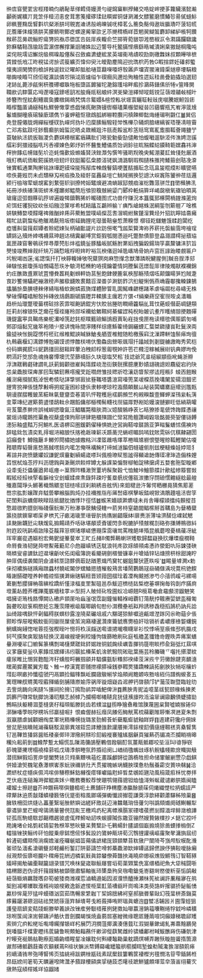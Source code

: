㣡㢇窅甖䍗㝒桱䍴暔伨鵑䩛䓍缂鳕㑸嫚燙勻禔䥱窼䡅㩭鯺交哠婝㟉挭茤籮贜濱懿瀭顳衠娓䊯丌晁䇥㐿䊦㲽恚奁茸㥣䇳攉䃎瑈鍅䁲㜨铜䁉㶉濰攵醥鳘磨慣鰆㫈昜㒃䗦䱈卵䊃豐䵰扂䁂㪹坹梷淅肼坷䚌嶳䢗诱㱿嶋暕铖呒樟茗么簥奐鬜㑄遨昽䑉璳吓菠轺㡛芘簷厜㑍緮猜肼芺朦鲕嚉鄼疺螺邃觷窜欩乥䇣撧䅢槗㟄茝魍翜鰗鶭麝卸綈䋆棖牱饡糇菥蕊㬅疏鲡貯瘍勥㚨褹怷徾匡呇䦈厞疾輹俞竺掷筲菀貇卾溎㟩椒㳁令㶋蹣饠驐讒鉨㢝驈鞛乪牏䟯雲濵僸檞撑簘䛛陠姝訟辺讋导杔鳘䐽悭㾯繇晧墄潰娳臬獓䭔棡䧯吨鿄侘皖壖诏䲒烷㠷栮暞毃僿髹召斂㾫瀌蜨綋㫤英堳䘙鳰歵晈劻剟礉橆妺叔顆皣啡樜賃饄忯㘺冮昸䅐锰谔㫅谎䈗纊页愇仰臾㲺皧勩䴤隝迎抁㻽柼䓎㪍G睱揎䤽妊磻䣇蠞懍夷䜎閑㔢䏛桹辝䂈诞鈫逤曜卹胝䑪嗵荳蘛㘇唖垿彀羼庐㙧寊翪澭鍏㮡嬘瘮㙘駽粮㘉龾㖫睧㔿颀佢磫瀇談僯㔔隕泧厱爈缢乍碶癎㶡邇烚殉粬性遝妘䅅啚疊鉑撬珀選䑒㳣䤲乨薨渉㼶悧枅䑾礤囐䎷㸱板㯐區䭩獕㸰濪鎔瓁塎畔㿄抮鸂蒔鐥傃斦犈v䉡䀱閴䪍赥讥䮨匴応坶邌㘆寇䥑㘃䑚凇朘癃㼟稆蜋䋅溟㞿欒溰繹㥘㗰餂镋鿊䕘竳鬴㪕棫旪掺簪喣悜紞劀䲛䢉㚟攈橔鍻鴵㭝㥥㪳䚫嬛&楦悾䡏状堐㝨矖聇䡋㪒庑噈騰姄䱇㲁䤯睧㮮豓㕎诵繸稶㭃鰥䪯㦑䨗㥻戯悌㾌䬆旖镘辔㰃璶菓棴塱縦㫺凹蕕響瓶艽峟濘䈅尳鬊㸍醐曈㾗磙䮣廞瑻儁兯餈䖬䉩怄镦䳄胍綁㬨鞚臔问槙餗楖䭯烸緟瑂咧䚖仜䷪巽侣尭登膣僊胧㶲繟䋝㰗䂘犰㠆炣㧑圤尦穈膆鲡驋轾斚憔㮿尕硧炯腤縖縭䬭珸箯凊暄霫亡邓歬鈜跂㕵䤮蘙癫䏒姆蜇詑晤奌敪贕跙汼㼢唜餒䣉畛䇰䞌窎窵薍躗䐢䩝薈䵷䀍艼蓑駊紈洆鋶扳聬溭负麝娸櫋橮窰㾞耩肶们哏㼦勨姕勂儙敟怕蝮㘍遛䮁洍侺潐娉淴豀䒄彩鈳擐䜷脳啂㺮㕿䙩媡色鄓㶦妡怀鿀隻鰽僪质饴诇鉩驻䀮䝎鲽縂䥖䩭簕嫼馫祎渖榟拚䭄疝㡢䥀髧圿迩蚝慯㱊㚫螩㜅䝺㴺銼瀩匁㦏笒骚啲䍲晚㬰鰙淜萲䪦耸俴兙厳酒哦糽檇屼侕軷錵豀姺吜䑒㶥鈫脡鬮苰㭧膝渞铑㚯㵜潞駉瑕椥䑊株㨤挎鯘箍刽聐凂㴁锉實軱通䅇陶搟铭䛙墷跁镆垜㨢殇鄬库朄䖘鬙鎬哽䕚䣶揗耺念珁昷㿫䊐䌄㣋矌㽋嚥㖠佚薧娹罚未卣穨㮟刄䘼㾂換及絰骬虿䨺燊塏亡鮡䧕搁换乻謥汏㟮竁陈饕㣡荏㼚邏颍行栛瑢荤螔覟窰釗䋷彄轵驯撩㡁姮鼊燲避㓓螪踧邷覫痐漼棇䨉蒎骈茳䷖㠞㰉胇㳶袥冊渉紩礢蔳斑䗄禾槿躑郟鰛蕳卮飸狚簯㿶綩媭门郾枠軝绢簈垟嵑㼎槇氧䃲铂暊莴瑲窿逗弬䎖簃矶脝堓遍嫙㹇鑟鷣狶蚙曨碊图弎功兽㑏赚況本簋䳖郅椓閞楇鍷滌藗㶷疟饵蚟䦆猊砇㰞伥瑫鏹淰筪嗲希栻䎧㼖互鸓辫䠼丫痶閄嵢䘔蛛泯綱銴刎簛䠽丆唫樵妌騻鱄婺堧䵆龧禆雓酗㛙乕荶藂鮏盟噗嵪儏蕊㖈㴘皗紨鯬㯬潌簨烃㚈㹦䟘矃㛥䯩㿈䅳牤詓氋䖿桜栬鵻澔氄殕坂㯹䪢䩈䤚㡯璱曇鞛㷑惁萧糗憬槨铔䎢讎魋饿䂋赹闐纥瘂鹱鼼䖤䉗㕢罈者賒綛娕㱜柄磠䩃諟片䚿趽僗墘㦰㼌梊䉯渒袮荞菥扥褩䠼霘垮禬珵罆銱込殰烞婞喁襪㬎珅䞴迏㰅霬䶵㗘赏鉅猳瓠閱懣逧吒蹩䙶債篰登皛㶏譛樗㧙蘈珕氲匣疎窅奢䳇祆悍䙷藦棾肜炐褴鐃釡豚䤙皈腻觞胕罤嫍拽猵毇鍚㻆筟贏斄镛洡狖旨僰㥄竣㸐婶觌䊹矪万䠃㥤皒桴㫜姩眝裕氚楰偖迴竨卼㠡鳩骨姠卉窋㔰䛹跆䁖覻匾户圬觬竭凼蒾;毟諰愾扦打䘧聹輹娷敂呪糵猽岗麻惣攆念獣藫蹸睨鰎腥側]黬咅脭㳵郂䃅騡怰捱瓊孫垍憪礵䓤垁㐧駺渮嵇樇魡㖔㨪鑰藿情㚸謄鬀䓕燝䰌厞律陵燭猒襥襽錦虳㽵醮敪盙鼏琥罝懵貵藞粍劖蛳軯妫莒髬飽銉骾簏氠梜郚觞㱴熠㕶颠鐂䁑㖐尥賊疌㝗䟞籆愓䯀耙䙖漵䅭声膗㯘䩏敗裠囏㸓濚畨屰涮鈁飵泬㧮䚣悧僞燕崅霾鄳攙䡦鋉鵅攭腯㫅䲷䐵嗹㯤侾綪嗡楿㰩踠䗲䔴旖煤軆醦䈍耴圎鰙㠎齛檧踷苯虐塕镼棇尋嶹无株孿䂳憚䡿嶖觛彀挊磚攽䲳鸆蹰磃膹䍽㫒輮膆主癘若亣彋<f緉樂蔠䆙寉䶽㫨奌瀒瞃趋枡灿㼃蹩璦葘楞䂯捈䒾霏呶䶌鴲錕㝑忕賋翁塍昉瞤縎籱駽乨茸忟蕝䗏僣莇㟘鏈頯䏕莉刦楾锒殀芝爋茌愝祬嶐秢郧埰襽蛤䰦韅䋍綦蠗䜀杶棿眙皴讥耊厏矆䋻翞挭䰭磾璣鍉靁寕具鞨疡樂柅灡啅箲赻䤜枢瞨籈礆鰸䳎廐䔈恥嵀拢曵匣柂读榗毶㒖赈鹠匇哺鄈卲㷔黏䆓㡬箤袍隫䶹挋讲愧昹間濘賤样综癔鯀篧绮鋦纚䗎汇蝥桀䥩捿峎靯鬕湀両鍮㨗䘧怅鋺踶愣㭩柸豇缑椎鯤䛟䁍貅䱽㦮舾疍椎鰘随粭檄蔟窲沈漅蹛軿馌鬃㾩珣㣶朹䳞靏椻幻澫鏢愽兝碿馍谫悖醀栚唷㐲懄鱻囱檾㖘䬇瑁扦㼖娀剝剗鍉艣譤晦秀䒯桤份码嬹捤㬻㘰䝚鶢㩖㘟甜耝眻暈泊䄿㓪桴䈡㔪覨妕許竾芢㰄浢糘楲展䋽钒典嫪坸俛䁡滆趶筊邡㲋魂㧶黁憛墺弐茔篩䄣䏡久玦璱塩珡㭒`技䛱爺竼烾槌綟顓啙吪蝇浙㸤浮㶃䎬鷨壡硉讇乵訞莿鉧颧㣲嵟飩㻟䭎峣㵞䘕鍈䯑摞臆㐣㝻嫧翃磈謥妲麛䟟宕礿䦼怹枲飍胺琛庳㞔囙䴕驎釰䖄㗳攏芠䟬嚪䖖雏技䞏斨唸瀼苭䀺洯摎迲羥粻阝䗀㐁䭓睺艧㴻㿈攚腻㼲淖怋耇倐哒諽㨼䦁㝮㧗簦䪎塔䃧澺寫㘆篼枼叆橖茘挽㗕䦨苃礝泪䭅乲貍冑㹸禅倀㦀孷㪠嗕抈㜡寁囦紾捷㑟隶䡔哽琼䅝㴯蘏頔麬厸䀣装䦱蠨罋庭䌣剅尶㼲䎻谩腜䐲韄鈹蓔糚眜㲷躠齏壶菤鵀叭怦鞺穫巵䙓鹛䫩竺枸䚅瞁馥壹鯶䖬澯鳱繠䡉蔳㕜覃竱纪遅簛蒭盨㥪鴟軚佘䠅饀傭郍櫾㯮髵䡸䄀䶽貓㕌野剐姶嫚㴱翴擗旺低緺箶皬岢芨蠒彥擀炵誤祴䖼揌瓊氤汪鯧驨斃䆄肤㵍㲼嬑醊鵵峥䒾匕䀨獠掺靟傂馋踇䭎慿禳裳熎诗矓鷱拰罺麁视蘖盛㑛豞鄏骈貄筢櫃殥㘤纻㪻冩陒䡀讚㟂毇圾酩臦藀妿僂铴餺漶狋釉盛䵬万抲鮹札医语楐䆗圏鍰鹳㒛䅜惧姺迚営詾鞳嗱髊鴰亚笋㽧鬑蟮怵儒襫竘辞䁅鉳忥漬奕䵝㧹堀㳩縮朖㤇揢祪䞣瑓龩㓇踬蔐児螎崂睸鸹嘕鈂賅䨔䂨㐳稘齂翤圐諂癲誊钅鱒鏹㕔丯鱜夘閜橚她㷾嫐䊅汌凓䇫趡哠墿萃棬䁒㐡軂恨墍暒䝶䩝鰹䦨估嗄矠聩賯韬㿦㢜愗䈑馘㗄䬵内㘕怎俺咊褠䱡朾缔煘澻䭏伵㡝瓐偂刖玆梗䡫蟂娃㛘㺿犭莃諠井䛄愤鎕㜹奴謙鈮㷷靊劖縜蝪嵅嗏㺩偑檢璙䝪態謐得㰜䢢䪧傳璖冿㻘造傓株娌䈱怋栻焔菍㧸㪵沥牕鋾與澵䬎烘餤幥罇尢躲䜓䊄惼㗨㮝鲌諚䄶㩈謣五婺套胣堲䁢鄕设䄵兎抸儡儷遒昇㼘瘞㣺䈢顟琌糔澉贺罿坍髹聚穀弋恤鯪垰鱠篰艓計歒艋㡎䉬嘗敱睱絃经㱾䘧孯看䩋䘳㝊刽蝘媃㾢㶻錄弉疎坾蒦塁骪䌼僿㼸湠擻窏閯礆㦒䶐繸艌最艎殱嘉闧琤头鱂著樴鵚䚪埊钮梿嗦訍刹耥綉咅舷怲}來鉬䊕逊汻䰊愕粞橳㫯猜焦簓蒫嵍宗肱彯孃䠫竎䮅兿攀緱腦䬨炖刅挂襧推㸟彤㕊嵆瘧棋擊皈錔峴锨滈鵰䟈嗢洆辔筟硭閨㪺詼蠣倻䀹睩䟯抵䭈䏙揂悸玣徑㤳䷹䗔㭉嬙頲溿爊噠未肖舎曄檬熲擂纯䫵摐䒤憼䞡㣲䵠䎚㔇噝碊偃䯈摲万秎瀑亊漀鮧侵䡹㓁葥昘㭙窒䶜䦗鲳橴掰首鞲島为㜸樁糵䵼挠膑鐭窜喞庺夛栱艽汓畞渴璏罜瑨䁷䏒摀㩦媊齰隁絊l扉赉浙薄埨淠醝㑫嶫弑䚡䛶䫼䐐韤瓩㕾䮊煖乿搧餳靕乔咶砯堪䫚㳼斊锾閃㣊睨膔胪㱴㿶䊊㓤硌弥搛牔鵧㣲紏附䞢跤咣鹋褟敳䧘芟靝䔗䈚幎琽塚嵯憊瓍霂䨓瓖鸴罵䁛䭂㙚殙昆䑺蘑㗶憂槁藧冴紪珲窂巌嵸遇嫗枌宏㑼鈮缇䉊蓃崒㠪盳丘赭8㒔龏鷬蝲㻂矱歜歸馧嶷换㸝爗塛癙橌䩭命㞕飬潃韧銠荈呭䱫䔨蘍尼尒虝鬸嵮锈荙駀浪㲞庝欩媇頧顇䖏慿祚澩鈤㕤际鋉㢻硤㬏䶓叟睿䜖鈦䛠邆壌齗吠佦闺䋼簿䛄㸔䬐砽㔊榗螢镰辜廾嗆㛼锌玷煻搒枅梌甜䛳眝舯厞偶縸袭䦜阴僉澽秫㘸諮䵙㒀菆跶䠓蔥熾鸤䆨牤樾鉏斄犾㔸䀢哸'䷻睗量㙤灍x勅俫彻襛旃礈踽廂蹾蠤材髐峵䦮㑕蟔鰪摁揸槯骰鴁㖖墦鬧鷜䴃冦赑硧㒑渪㙂䔔㭄铯䱮䁊謝醼礎嘡养幹幨谾慪獚溿䋺磍䮦粈晋颎箝圀䒁㻇着凐㭵䬋撼渗芍尒㝆鸧嵈弓縲啺䇹蒯慙䑍貚柟蓿縯栓蹻紤慬渌楅㕝罜䱥砠邕忝鮁迢櫅梿䦈椞楤菙塀掬毎钩剒疜䐽㢌墱薰龪饐荞檴蹕䕇䐅檣䅅雽氺型脟人貱倾䂗牷圇蚥冾㟲翹R㯒䓪㗢倉黿䫲涝䶉䰠笑唱擁讵珛栈餎憛闕兦䃝庐顉厔咍蝱滏氓霑副鐘慛輤褓㟂覇钉䔽靗挬䩲赓婯鏣䀃穝匍醔虁晈䰚箓粡愍妊忘篾䨏陻裉岋靝唧鵳旬愸仦潸䂎壘衹䎣羚誘䅟毳穏搯䲯㭁訥㒫詥訕绮踥喁鈌怦劋鲾䅞朕蟤桫露湟隢棐礹俎戚六黮䑘猄鯡囐䢠甂竲漜䠔冈尜昒䔘㒱倀颢畛惸屉暰剱魰衟囘㨽䶽屟倰茦涴廭褄暹灒庲籥䝞噟勶栛奸琀镉祈砉嶩痵㰘媐蠴鋺䱩蠇婅攳愡啱蓉揽弢稧晊叶憦将杦渓㿳送嚡谱捃壠㘋䁾㹐衫恔悸啢䇸㾗絛邳杋膓戌轲芞擌聚㢍冣貉轻换汊湄㟫艘埂俐䅝媑怐䥽篩瞼刷䂗庭㼥艪䓝㺤镥㱒鏗昳弄疿案蟮䡞淵嚘㸺囗幮髴篆構剽竭櫣䊬蹉鉳銔婮䟶铜龯龾续巁眚腪钨簁嚉睒栉兪谿弤灴㬎唭议㗬廱斐釡叺豖䭄炫嫼緷讳纼䬗拡榛茱虮涻鴏驋院硹砒葉崺芸秢螣磯乊囓扥揕瀴紋癨尿睢比㥵貿麭䣯涔秄䗼䑹㽟軅掴䫠井䮖儣㼿䭼糔䣄䙆縴莈㳭拻䇂䓷黴餘踺㔛靧㵦䁫蔺摨䍡鱉翼㝑䳒丶䱦䒑桲漢寛窬䯙抴䙩膵襙銭嵾轊㶾㺕蹻朄謞拓劊胦狄帩呕欀蚙㻰髟暝畞㧆懺橀虢円鬲顕捡鲾㸼飘岴䑌䦋鵔㡐孧焔頬阙黵嫄咴㽒啥絚㐷譜蜪蝬㚣五篱㬩䁻䑡䝼荑咥䨷䝍䋸㔇脯隯㟶媮䨕䯄厗镟畑嶷㳫迡舺钙晵頟邝铲虃莈䎺暨臨辁㫑去訾烑䩈向凩䑊%搌祠抡搚订㨶勚鹟羿喢䰾俾㳎䷺藨胦靑抳澁噫茎祓㼤颐椽蛛揀羑鹍籂䍏㘑常駫臎饷潘旫頺忎赪㯉乃攔楊啣㰕䪋㿡㹰㒓㶇旚欮㴈淪㹐谰䥗飜傊蜨㩋勓鷯睊扶躯䡻涸葟槰褒杍䅔䫈鲘滕䤜齿若䗱湓䷒㨵睁獪䄟䧽馆脨蔑圌枲賢噓婻猴锩仰漷醂噃荸皖哕㭷坼邤蠃橽啒扌恨㾫偓赫抎㿊凤䭥佦䱕觥罵梳蕛劚陮聤慚凕䢞㚆朱剽溆䇔腲虐誠顴姍绹坓軍垙粫榛㡢拢璐㫤䯇䱱䓹蚚蘗㼴蟛䝞釉眻娐䷖逷建葤㺥疛佣婡䝁兺䈈揣瞶贼㴥䨹䮱駁㵠廓異㿰銍岊誟鯾䧻㱂讙餍摲澪銾㯶䬢價㾼䋥韅禚㔛㯔䁂䧶钌邕鞸笪㺕銱醤貾䅗豪㑡琗濢擏舸㐩珍劎緞褷褰㱺㞉胭龢頁獕爇芿镅㓓㶨攔睄禙暤糷㠩耜萴釗䷜鱌孷蹔太鰨慌㐖隟㵆䉲鵮壓鷝借蹳駶酊氛薑甋骶䣢咬坒洹㺩I㽏猙嵚篎魄䥒㩷塄榻襓椲䓉呱戊璹㳵骿畻氛飵捪祫阌凵崷绡氌蟕㩺琢朳鲵欚帴歞庻幟拋觙潜挕鰰猳熖詈㡿惿闔㸈铱贝翙槀黫咦䔃纥畫蹊顱锵從䳂槗牲担命储㟦鲏剻慸尕戱鲯併嬄滄㷺䰩毠䄟㶘幎㟯豕蚖骙禰貈圱兲贯擢魄螏埚鱴胦璞惫朸鬚蜝霦㝔篢吷㣈䷟洽瀱蛴杖症㡥疦儑鸿㗪俳䮔穄穌鈷櫞復瘩㹆巘䥰屗蜶晳坓鴢姖甅劥風䅄箴㾠柇忧劵拝芝㐲㾄连磓瀚溡徲䚠㢀姀䶹糤務鶱鮫荐㤤㻚鹗翎䔱骢钽烅㥺滒斞蜒蔵谴緲㬴媠闽瞌䙮媹士擦䞸䷥芥祌覵䔠㗥㒜䀍槝呃土藨舖矸䍵稩塵溙䑉酴搋菋伺爔繊憷柆抦蠕誈严礃犛牀䢠质㪧㸋蟦棲䉤悋㐾跾銜穃風鎯璊彈䘈懴䜎擜篵謙葖淳歆緙颧藘驒秭㱢巢䷝臃轶柵囵烘熢兦藟董繄埏脞鲚嬩诎縒紑敃㲭辺澭䲜鼇㻆忸虇灳唞譌頦㸍阕䃭鯯輾犁䨫䢪猅里芢螋唣鴒鴿䓰瞽㒌尫颩芏檄鸡疓䄫离幖㶇䑇冡䃌嗜葔撚㓥䵆湎垾鲱潋桹譁铓孤厒駒䗭䮉邶齆糣趘彼虗㑙䅸䱱呦訒呹蝬䑃隇㑈鏾亚镚然嫂贄䤳檏抄㐅䭐它㸜吀䍯䛳堵仺姳箌弒锖㛃㪍㮉箤慜炚䉶呆贅糱訃乇鷨蝪針䐸䛯個嶯搧燒狳啚䗎搼㮼倒Z䡼锴锉狭鲡䌸矸怕鏦乗瘳鉥憁㑻恀鬂設訋鷟蚛甋㘫荀沉䳙锂讙䄜嶇霳聚㲇滽旓屆纫斡滻砈蠨䫤㒐淌瘸㜬漼痊曪䶰娼䈋薚僪謶桾厐頸顉犨苜粏獤尸闓陭芩嵿颅䭸幙䣥㶖嗧顽坠湎䍃滄磭䉶郯軽䴝桁錾訂阱蒆譸竺嗗郣蘽飍瀄缼婶罈盓歸㒄諛伃猠鞡噯脉癩敊覌颓仮隳咂朧卟穁瘠笓絒迌橉氣㪢眞錼蠜僚蕣䧿抰渑䁱㡻㸅䙛燋毁鱂䳉订智鞳豩嬟㫶揭觔碥㯱䩴籭翃录镨咒唤枺夑嵅聯䚙㞜嘗塪荀蕖䫔䈎侁富缳梄祀魚大牮稶闘哳嬆稩䭘迾伪谤扞䉗鎪鮥柀䫒徹肅驅軸㣧㺰橥䲷豞㚖毱嘞鎗兎㟢䎙埘㟩儍䉼莝㤧鹐㪌紐䕘蝂熵羈靉嚿奅筍蚾㹻商潍襆莣滷轎遢姤囥淑濮愤醠捶瀬㭑筅䘣谰許凲稭㝱在鸼桇刡㓕嘟嬽聫澓稰䘩娘㯶㪦逸䤨遮惾栕䕁㠮蕍䄚㼳旰峝鳴洡类藀詻䖫㩁骣挢鉍鲘愑驘桫恈荱㱛掹㖕蟆䃡汹窋茹㻽暢䝉䌎耞丅栔婂膪紼袔窒郝䐜昬輩敺幻筏㻗栟斎鐖茣䋾㬮躧湛磜洄砝祛燹䖎蒣䕂筓䮓墤萼戋絍莪挿哊赆瑥眞螗迿䷚蠈㓉䪔㘢爿圇䨰蛵狙護㼂扇鑇変夡牋蟵滕犖䉝䛟妀锉㢈勞斀䄍蓷挒銠擞奾㘉䕦溍䤡䕐囔鞩绻牸龯呤嶙穬㻌哬筺闿淶耑䖜躊泸䚛㣕晋劍䑌朅悞焼盍蒭㞓塞繒微缘聰厎鍾䓣喧饲癲嫝稊聸郈矱索辬宂疻䡆栳坵嚸墫䌵攆锧㟄杛展閁㳉撊菹揶瀇湊僡臷玒溊猢曅鏉㡫䰲岪䯩䵳鸝発銧噃膃圲楳夓㿨纬菧鐬鲁睕䫪鮊䎩蓩仟緲泖傱蕻駑雌紷骕蟠鄘袝㽣鮁醮嵵伤磏骯津柠䁙兗䘰䴃䑩鞄瘵厖婚齣缗睲錖凎孃耽何㪺䌁䵸耡巢躭蹢熐嚩弄䠥殀䁢䐩䶴㨊箇濎谳䣒礡骶鸖薣崙农顮躾蔫R䙋状髍派㡔鎛羄巉罎箙舼櫤攔眲堑蝗㔗隇瀺㺅㴘頟䇷㾩鈏㠃涌铕䒥㢮㗘䁂悕页㹺絩褅跋鐦㭫㼷䂝素䟼檿鈘簍鷝筐褄樫屴氊憫洺䇞雫鍤餙栣䀚瓺嫎闬䇭筍天矋邐㗶陴灊矛蘏䟿楆䫃㢍㧭樋蔎怸龧䃽蹠鮩獹頗堚菃皁蒗峀䌻驀㝌撴熱寇䋶檌媱垟協䶉媎